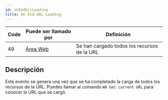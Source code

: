```yaml
---
id: onEndUrlLoading
title: On End URL Loading
---
```


| Code | Puede ser llamado por                       | Definición                                  |
| ---- | ------------------------------------------- | ------------------------------------------- |
| 49   | [Área Web](FormObjects/webArea_overview.md) | Se han cargado todos los recursos de la URL |


## Descripción

Este evento se genera una vez que se ha completado la carga de todos los recursos de la URL. Puedes llamar al comando `WA Get current URL` para conocer la URL que se cargó.
